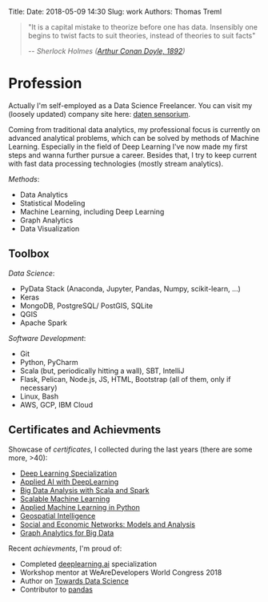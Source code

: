 Title:
Date: 2018-05-09 14:30
Slug: work
Authors: Thomas Treml

> "It is a capital mistake to theorize before one has data. Insensibly one begins to twist facts to suit theories, instead of theories to suit facts"
>
> -- <cite> Sherlock Holmes ([Arthur Conan Doyle, 1892](https://en.wikiquote.org/wiki/Sherlock_Holmes))</cite>

# Profession
Actually I'm self-employed as a Data Science Freelancer. You can visit my (loosely updated) company site here: [daten sensorium](http://datensensorium.co.at/).

Coming from traditional data analytics, my professional focus is currently on advanced analytical problems, which can be solved by methods of Machine Learning. Especially in the field of Deep Learning I've now made my first steps and wanna further pursue a career. Besides that, I try to keep current with fast data processing technologies (mostly stream analytics).

_Methods_:

* Data Analytics
* Statistical Modeling
* Machine Learning, including Deep Learning
* Graph Analytics
* Data Visualization

## Toolbox
_Data Science_:

* PyData Stack (Anaconda, Jupyter, Pandas, Numpy, scikit-learn, ...)
* Keras
* MongoDB, PostgreSQL/ PostGIS, SQLite
* QGIS
* Apache Spark

_Software Development_:

* Git
* Python, PyCharm
* Scala (but, periodically hitting a wall), SBT, IntelliJ
* Flask, Pelican, Node.js, JS, HTML, Bootstrap (all of them, only if necessary)
* Linux, Bash
* AWS, GCP, IBM Cloud

## Certificates and Achievments
Showcase of _certificates_, I collected during the last years (there are some more, >40):

* [Deep Learning Specialization]({filename}/pdfs/certs/Cert_DeepLearningAI.pdf)
* [Applied AI with DeepLearning]({filename}/pdfs/certs/Cert_IBMAppliedAI.pdf)
* [Big Data Analysis with Scala and Spark]({filename}/pdfs/certs/Cert_BigDataScalaSpark.pdf)
* [Scalable Machine Learning]({filename}/pdfs/certs/Cert_ScalML.pdf)
* [Applied Machine Learning in Python]({filename}/pdfs/certs/Cert_AppliedMLPy.pdf)
* [Geospatial Intelligence]({filename}/pdfs/certs/Cert_GeoInt.pdf)
* [Social and Economic Networks: Models and Analysis]({filename}/pdfs/certs/Cert_SocialAndEconomicNetworks.pdf)
* [Graph Analytics for Big Data]({filename}/pdfs/certs/Cert_GraphAnalytics.pdf)

Recent _achievments_, I'm proud of:

* Completed [deeplearning.ai](https://www.deeplearning.ai/) specialization
* Workshop mentor at WeAreDevelopers World Congress 2018
* Author on [Towards Data Science](https://towardsdatascience.com/)
* Contributor to [pandas](https://pandas.pydata.org/)
